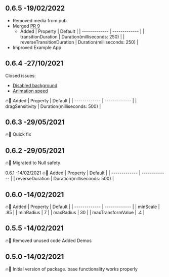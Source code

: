 
## 0.6.5 -19/02/2022
- Removed media from pub
- Merged [PR 9](https://github.com/Tkko/Flutter_dismissible_page/pull/9)
    - Added
        | Property  | Default |
        | ------------- | ------------- |
        | transitionDuration  |  Duration(milliseconds: 250) |
        | reverseTransitionDuration  |  Duration(milliseconds: 250) |
- Improved Example App


## 0.6.4 -27/10/2021
Closed issues:

 - [Disabled background](https://github.com/Tkko/Flutter_dismissible_page/issues/5#issue-964593191)
 - [Animation speed](https://github.com/Tkko/Flutter_dismissible_page/issues/6#issue-1037569113)


🔥🚀
Added
| Property  | Default |
| ------------- | ------------- |
| dragSensitivity  |  Duration(milliseconds: 500) |

## 0.6.3 -29/05/2021
🔥🚀
Quick fix


## 0.6.2 -29/05/2021
🔥🚀
Migrated to Null safety


0.6.1 -14/02/2021
🔥🚀
Added
| Property  | Default |
| ------------- | ------------- |
| reverseDuration  |  Duration(milliseconds: 500) |


## 0.6.0 -14/02/2021
🔥🚀
Added
| Property  | Default |
| ------------- | ------------- |
| minScale  | .85 |
| minRadius  | 7 |
| maxRadius  | 30 |
| maxTransformValue  | .4 |


## 0.5.5 -14/02/2021
🔥🚀
Removed unused code
Added Demos

## 0.5.0 -14/02/2021
🔥🚀
Initial version of package. base functionality works properly